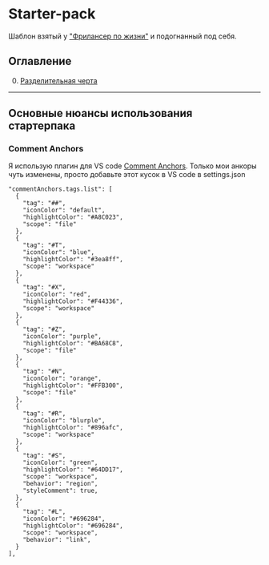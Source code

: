 # Starter-pack
Шаблон взятый у ["Фрилансер по жизни"](https://www.youtube.com/c/FreelancerLifeStyle) и подогнанный под себя.

## Оглавление
0. [Разделительная черта](#Основные-нюансы)
____
## Основные нюансы использования стартерпака

### Comment Anchors
Я использую плагин для VS code [Comment Anchors](https://marketplace.visualstudio.com/items?itemName=ExodiusStudios.comment-anchors). Только мои анкоры чуть изменены, просто добавьте этот кусок в VS code в settings.json

```
"commentAnchors.tags.list": [
  {
    "tag": "##",
    "iconColor": "default",
    "highlightColor": "#A8C023",
    "scope": "file"
  },
  {
    "tag": "#T",
    "iconColor": "blue",
    "highlightColor": "#3ea8ff",
    "scope": "workspace"
  },
  {
    "tag": "#X",
    "iconColor": "red",
    "highlightColor": "#F44336",
    "scope": "workspace"
  },
  {
    "tag": "#Z",
    "iconColor": "purple",
    "highlightColor": "#BA68C8",
    "scope": "file"
  },
  {
    "tag": "#N",
    "iconColor": "orange",
    "highlightColor": "#FFB300",
    "scope": "file"
  },
  {
    "tag": "#R",
    "iconColor": "blurple",
    "highlightColor": "#896afc",
    "scope": "workspace"
  },
  {
    "tag": "#S",
    "iconColor": "green",
    "highlightColor": "#64DD17",
    "scope": "workspace",
    "behavior": "region",
    "styleComment": true,
  },
  {
    "tag": "#L",
    "iconColor": "#696284",
    "highlightColor": "#696284",
    "scope": "workspace",
    "behavior": "link",
  }
],
```
